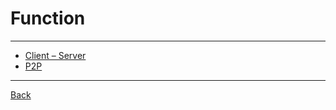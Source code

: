 # Function

---

- [Client – Server](./Function/ClientServer.md)
- [P2P](./Function/P2P.md)

---

[Back](./../readme.md)

